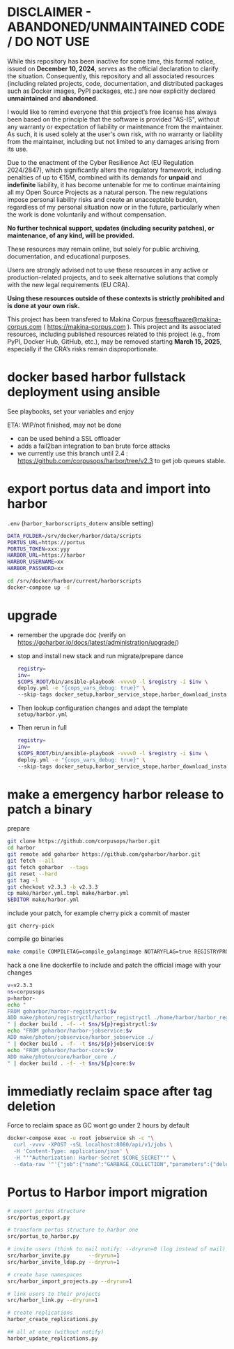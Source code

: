 
DISCLAIMER - ABANDONED/UNMAINTAINED CODE / DO NOT USE
=======================================================
While this repository has been inactive for some time, this formal notice, issued on **December 10, 2024**, serves as the official declaration to clarify the situation. Consequently, this repository and all associated resources (including related projects, code, documentation, and distributed packages such as Docker images, PyPI packages, etc.) are now explicitly declared **unmaintained** and **abandoned**.

I would like to remind everyone that this project’s free license has always been based on the principle that the software is provided "AS-IS", without any warranty or expectation of liability or maintenance from the maintainer.
As such, it is used solely at the user's own risk, with no warranty or liability from the maintainer, including but not limited to any damages arising from its use.

Due to the enactment of the Cyber Resilience Act (EU Regulation 2024/2847), which significantly alters the regulatory framework, including penalties of up to €15M, combined with its demands for **unpaid** and **indefinite** liability, it has become untenable for me to continue maintaining all my Open Source Projects as a natural person.
The new regulations impose personal liability risks and create an unacceptable burden, regardless of my personal situation now or in the future, particularly when the work is done voluntarily and without compensation.

**No further technical support, updates (including security patches), or maintenance, of any kind, will be provided.**

These resources may remain online, but solely for public archiving, documentation, and educational purposes.

Users are strongly advised not to use these resources in any active or production-related projects, and to seek alternative solutions that comply with the new legal requirements (EU CRA).

**Using these resources outside of these contexts is strictly prohibited and is done at your own risk.**

This project has been transfered to Makina Corpus <freesoftware@makina-corpus.com> ( https://makina-corpus.com ). This project and its associated resources, including published resources related to this project (e.g., from PyPI, Docker Hub, GitHub, etc.), may be removed starting **March 15, 2025**, especially if the CRA’s risks remain disproportionate.

# docker based harbor fullstack deployment using ansible

See playbooks, set your variables and enjoy

ETA: WIP/not finished, may not be done


- can be used behind a SSL offloader
- adds a fail2ban integration to ban brute force attacks
- we currently use this branch until 2.4 : https://github.com/corpusops/harbor/tree/v2.3 to get job queues stable.


# export portus data and import into harbor
``.env`` (`harbor_harborscripts_dotenv` ansible setting)
```sh
DATA_FOLDER=/srv/docker/harbor/data/scripts
PORTUS_URL=https://portus
PORTUS_TOKEN=xxx:yyy
HARBOR_URL=https://harbor
HARBOR_USERNAME=xx
HARBOR_PASSWORD=xx
```

```sh
cd /srv/docker/harbor/current/harborscripts
docker-compose up -d
```


# upgrade
- remember the upgrade doc (verify on https://goharbor.io/docs/latest/administration/upgrade/)
- stop and install new stack and run migrate/prepare dance

    ```sh
    registry=
    inv=
    $COPS_ROOT/bin/ansible-playbook -vvvvD -l $registry -i $inv \
    deploy.yml -e "{cops_vars_debug: true}" \
    --skip-tags docker_setup,harbor_service_stope,harbor_download_installere,harbor_preparee,harbor_migratee,harbor_configs,harbor_service_start,post
    ```
- Then lookup configuration changes and adapt the template ``setup/harbor.yml``
- Then rerun in full

    ```sh
    registry=
    inv=
    $COPS_ROOT/bin/ansible-playbook -vvvvD -l $registry -i $inv \
    deploy.yml -e "{cops_vars_debug: true}" \
    --skip-tags docker_setup,harbor_service_stope,harbor_download_installere,harbor_prepare,harbor_migrate,harbor_configse,harbor_service_starte,poste
    ```

# make a emergency harbor release to patch a binary
prepare
```sh
git clone https://github.com/corpusops/harbor.git
cd harbor
git remote add goharbor https://github.com/goharbor/harbor.git
git fetch --all
git fetch goharbor  --tags
git reset --hard
git tag -l
git checkout v2.3.3 -b v2.3.3
cp make/harbor.yml.tmpl make/harbor.yml
$EDITOR make/harbor.yml
```

include your patch, for example cherry pick a commit of master
```
git cherry-pick
```

compile go binaries
```sh
make compile COMPILETAG=compile_golangimage NOTARYFLAG=true REGISTRYPROJECTNAME=corpusops REGISTRYPROJECTPREFIX=harbor- BASEIMAGENAMESPACE=corpusops
```

hack a one line dockerfile to include and patch the official image with your changes

```sh
v=v2.3.3
ns=corpusops
p=harbor-
echo "
FROM goharbor/harbor-registryctl:$v
ADD make/photon/registryctl/harbor_registryctl ./home/harbor/harbor_registryctl
" | docker build . -f- -t $ns/${p}registryctl:$v
echo "FROM goharbor/harbor-jobservice:$v
ADD make/photon/jobservice/harbor_jobservice ./
" | docker build . -f- -t $ns/${p}jobservice:$v
echo "FROM goharbor/harbor-core:$v
ADD make/photon/core/harbor_core ./
" | docker build . -f- -t $ns/${p}core:$v

```

# immediatly reclaim space after tag deletion
Force to reclaim space as GC wont go under 2 hours by default
```sh
docker-compose exec -u root jobservice sh -c "\
  curl -vvvv -XPOST -sSL localhost:8080/api/v1/jobs \
  -H 'Content-Type: application/json' \
  -H "'"Authorization: Harbor-Secret $CORE_SECRET"'" \
  --data-raw '"'{"job":{"name":"GARBAGE_COLLECTION","parameters":{"delete_untagged":true,"dry_run":false,"redis_url_reg":"redis://redis:6379/1?idle_timeout_seconds=30","time_window":0},"metadata":{"kind":"Generic","unique":false}}}'"'"
  ```



# Portus to Harbor import migration
```sh
# export portus structure
src/portus_export.py

# transform portus structure to harbor one
src/portus_to_harbor.py

# invite users (think to mail notify: --dryrun=0 (log instead of mail) --notify=0 (do not run notify at all))
src/harbor_invite.py      --dryrun=1
src/harbor_invite_ldap.py --dryrun=1

# create base namespaces
src/harbor_import_projects.py --dryrun=1

# link users to their projects
src/harbor_link.py --dryrun=1

# create replications
harbor_create_replications.py

## all at once (without notify)
harbor_update_replications.py

```


